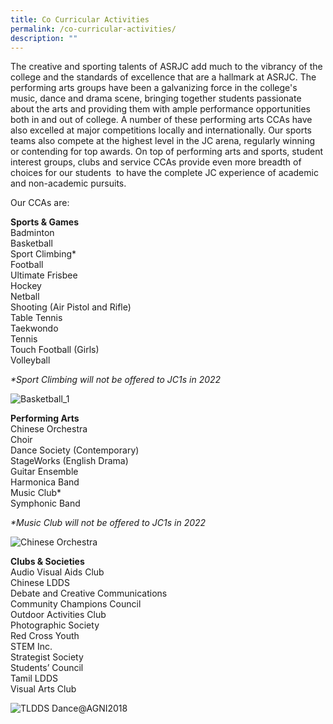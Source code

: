 ```yaml
---
title: Co Curricular Activities
permalink: /co-curricular-activities/
description: ""
---
```

The creative and sporting talents of ASRJC add much to the vibrancy of the college and the standards of excellence that are a hallmark at ASRJC. The performing arts groups have been a galvanizing force in the college's music, dance and drama scene, bringing together students passionate about the arts and providing them with ample performance opportunities both in and out of college. A number of these performing arts CCAs have also excelled at major competitions locally and internationally. Our sports teams also compete at the highest level in the JC arena, regularly winning or contending for top awards. On top of performing arts and sports, student interest groups, clubs and service CCAs provide even more breadth of choices for our students  to have the complete JC experience of academic and non-academic pursuits.

Our CCAs are:

**Sports & Games**  
Badminton  
Basketball  
Sport Climbing\*  
Football  
Ultimate Frisbee  
Hockey  
Netball  
Shooting (Air Pistol and Rifle)  
Table Tennis  
Taekwondo  
Tennis  
Touch Football (Girls)  
Volleyball

_\*Sport Climbing will not be offered to JC1s in 2022_

![Basketball_1](https://asrjc.moe.edu.sg/wp-content/uploads/2018/09/Basketball_1-1024x683.jpg "Basketball_1")

**Performing Arts**  
Chinese Orchestra  
Choir  
Dance Society (Contemporary)  
StageWorks (English Drama)  
Guitar Ensemble  
Harmonica Band  
Music Club\*  
Symphonic Band

_\*Music Club will not be offered to JC1s in 2022_

![Chinese Orchestra](https://asrjc.moe.edu.sg/wp-content/uploads/2018/09/Chinese-Orchestra-1024x683.jpg "Chinese Orchestra")

**Clubs & Societies**  
Audio Visual Aids Club  
Chinese LDDS  
Debate and Creative Communications  
Community Champions Council  
Outdoor Activities Club  
Photographic Society  
Red Cross Youth  
STEM Inc.  
Strategist Society  
Students’ Council  
Tamil LDDS  
Visual Arts Club

![TLDDS Dance@AGNI2018](https://asrjc.moe.edu.sg/wp-content/uploads/2018/09/TLDDS-Dance@AGNI2018-1024x683.jpg "TLDDS Dance@AGNI2018")